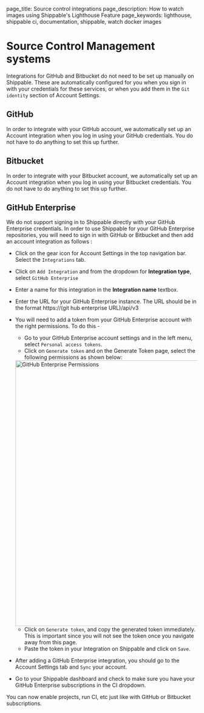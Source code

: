 page_title: Source control integrations
page_description: How to watch images using Shippable's Lighthouse Feature
page_keywords: lighthouse, shippable ci, documentation, shippable, watch docker images

# Source Control Management systems

Integrations for GitHub and Bitbucket do not need to be set up manually on Shippable. These are automatically configured for you when you sign in with your credentials for these services, or when you add them in the `Git identity` section of Account Settings. 

## GitHub
In order to integrate with your GitHub account, we automatically set up an Account integration when you log in using your GitHub credentials. You do not have to do anything to set this up further.

## Bitbucket
In order to integrate with your Bitbucket account, we automatically set up an Account integration when you log in using your Bitbucket credentials. You do not have to do anything to set this up further.

## GitHub Enterprise
We do not support signing in to Shippable directly with your GitHub Enterprise credentials. In order to use Shippable for your GitHub Enterprise repositories, you will need to sign in with GitHub or Bitbucket and then add an account integration as follows :

- Click on the gear icon for Account Settings in the top navigation bar. Select the `Integrations` tab.
- Click on `Add Integration` and from the dropdown for **Integration type**, select `GitHub Enterprise`
- Enter a name for this integration in the **Integration name** textbox.
- Enter the URL for your GitHub Enterprise instance. The URL should be in the format https://(git hub enterprise URL)/api/v3
- You will need to add a token from your GitHub Enterprise account with the right permissions. To do this -
    - Go to your GitHub Enterprise account settings and in the left menu, select 
   `Personal access tokens`.
    - Click on `Generate token` and on the Generate Token page, select the following permissions as shown below:
    
    <img src="../images/int_github_enterprise_permissions.png" alt="GitHub Enterprise Permissions" style="width:700px;"/>
    
    - Click on `Generate token`, and copy the generated token immediately. This is important since you will not see the token once you navigate away from this page.
    - Paste the token in your Integration on Shippable and click on `Save`.   
- After adding a GitHub Enterprise integration, you should go to the Account Settings tab and `Sync` your account.
- Go to your Shippable dashboard and check to make sure you have your GitHub Enterprise subscriptions in the CI dropdown.

You can now enable projects, run CI, etc just like with GitHub or Bitbucket subscriptions.